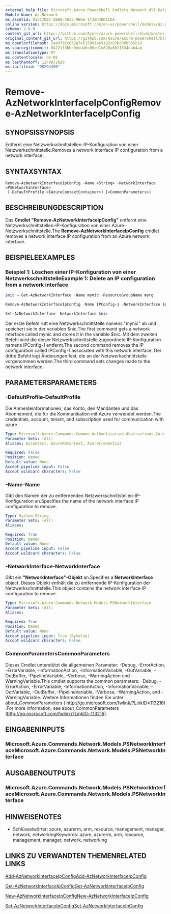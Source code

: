 ```yaml
---
external help file: Microsoft.Azure.PowerShell.Cmdlets.Network.dll-Help.xml
Module Name: Az.Network
ms.assetid: 015C7DB7-2B08-4033-9B6E-1738D4DDACDA
online version: https://docs.microsoft.com/en-us/powershell/module/az.network/remove-aznetworkinterfaceipconfig
schema: 2.0.0
content_git_url: https://github.com/Azure/azure-powershell/blob/master/src/Network/Network/help/Remove-AzNetworkInterfaceIpConfig.md
original_content_git_url: https://github.com/Azure/azure-powershell/blob/master/src/Network/Network/help/Remove-AzNetworkInterfaceIpConfig.md
ms.openlocfilehash: 2aa9792c632a7e615091a69182c87bc06b565c18
ms.sourcegitcommit: 04221336bc9eed46c05ed1e828a6811534d4b4ab
ms.translationtype: MT
ms.contentlocale: de-DE
ms.lasthandoff: 12/08/2020
ms.locfileid: "98294490"
---
```

# <span data-ttu-id="da2d6-101">Remove-AzNetworkInterfaceIpConfig</span><span class="sxs-lookup"><span data-stu-id="da2d6-101">Remove-AzNetworkInterfaceIpConfig</span></span>

## <span data-ttu-id="da2d6-102">SYNOPSIS</span><span class="sxs-lookup"><span data-stu-id="da2d6-102">SYNOPSIS</span></span>
<span data-ttu-id="da2d6-103">Entfernt eine Netzwerkschnittstellen-IP-Konfiguration von einer Netzwerkschnittstelle.</span><span class="sxs-lookup"><span data-stu-id="da2d6-103">Removes a network interface IP configuration from a network interface.</span></span>

## <span data-ttu-id="da2d6-104">SYNTAX</span><span class="sxs-lookup"><span data-stu-id="da2d6-104">SYNTAX</span></span>

```
Remove-AzNetworkInterfaceIpConfig -Name <String> -NetworkInterface <PSNetworkInterface>
 [-DefaultProfile <IAzureContextContainer>] [<CommonParameters>]
```

## <span data-ttu-id="da2d6-105">BESCHREIBUNG</span><span class="sxs-lookup"><span data-stu-id="da2d6-105">DESCRIPTION</span></span>
<span data-ttu-id="da2d6-106">Das **Cmdlet "Remove-AzNetworkInterfaceIpConfig"** entfernt eine Netzwerkschnittstellen-IP-Konfiguration von einer Azure-Netzwerkschnittstelle.</span><span class="sxs-lookup"><span data-stu-id="da2d6-106">The **Remove-AzNetworkInterfaceIpConfig** cmdlet removes a network interface IP configuration from an Azure network interface.</span></span>

## <span data-ttu-id="da2d6-107">BEISPIELE</span><span class="sxs-lookup"><span data-stu-id="da2d6-107">EXAMPLES</span></span>

### <span data-ttu-id="da2d6-108">Beispiel 1: Löschen einer IP-Konfiguration von einer Netzwerkschnittstelle</span><span class="sxs-lookup"><span data-stu-id="da2d6-108">Example 1: Delete an IP configuration from a network interface</span></span>
```powershell
$nic = Get-AzNetworkInterface -Name mynic -ResourceGroupName myrg

Remove-AzNetworkInterfaceIpConfig -Name IPConfig-1 -NetworkInterface $nic

Set-AzNetworkInterface -NetworkInterface $nic
```

<span data-ttu-id="da2d6-109">Der erste Befehl ruft eine Netzwerkschnittstelle namens "mynic" ab und speichert sie in der variablen $nic.</span><span class="sxs-lookup"><span data-stu-id="da2d6-109">The first command gets a network interface called mynic and stores it in the variable $nic.</span></span> <span data-ttu-id="da2d6-110">Mit dem zweiten Befehl wird die dieser Netzwerkschnittstelle zugeordnete IP-Konfiguration namens IPConfig-1 entfernt.</span><span class="sxs-lookup"><span data-stu-id="da2d6-110">The second command removes the IP configuration called IPConfig-1 associated with this network interface.</span></span> <span data-ttu-id="da2d6-111">Der dritte Befehl legt Änderungen fest, die an der Netzwerkschnittstelle vorgenommen werden.</span><span class="sxs-lookup"><span data-stu-id="da2d6-111">The third command sets changes made to the network interface.</span></span>

## <span data-ttu-id="da2d6-112">PARAMETERS</span><span class="sxs-lookup"><span data-stu-id="da2d6-112">PARAMETERS</span></span>

### <span data-ttu-id="da2d6-113">-DefaultProfile</span><span class="sxs-lookup"><span data-stu-id="da2d6-113">-DefaultProfile</span></span>
<span data-ttu-id="da2d6-114">Die Anmeldeinformationen, das Konto, den Mandanten und das Abonnement, die für die Kommunikation mit Azure verwendet werden.</span><span class="sxs-lookup"><span data-stu-id="da2d6-114">The credentials, account, tenant, and subscription used for communication with azure.</span></span>

```yaml
Type: Microsoft.Azure.Commands.Common.Authentication.Abstractions.Core.IAzureContextContainer
Parameter Sets: (All)
Aliases: AzContext, AzureRmContext, AzureCredential

Required: False
Position: Named
Default value: None
Accept pipeline input: False
Accept wildcard characters: False
```

### <span data-ttu-id="da2d6-115">-Name</span><span class="sxs-lookup"><span data-stu-id="da2d6-115">-Name</span></span>
<span data-ttu-id="da2d6-116">Gibt den Namen der zu entfernenden Netzwerkschnittstellen-IP-Konfiguration an.</span><span class="sxs-lookup"><span data-stu-id="da2d6-116">Specifies the name of the network interface IP configuration to remove.</span></span>

```yaml
Type: System.String
Parameter Sets: (All)
Aliases:

Required: True
Position: Named
Default value: None
Accept pipeline input: False
Accept wildcard characters: False
```

### <span data-ttu-id="da2d6-117">-NetworkInterface</span><span class="sxs-lookup"><span data-stu-id="da2d6-117">-NetworkInterface</span></span>
<span data-ttu-id="da2d6-118">Gibt ein **"NetworkInterface"-Objekt** an.</span><span class="sxs-lookup"><span data-stu-id="da2d6-118">Specifies a **NetworkInterface** object.</span></span>
<span data-ttu-id="da2d6-119">Dieses Objekt enthält die zu entfernende IP-Konfiguration der Netzwerkschnittstelle.</span><span class="sxs-lookup"><span data-stu-id="da2d6-119">This object contains the network interface IP configuration to remove.</span></span>

```yaml
Type: Microsoft.Azure.Commands.Network.Models.PSNetworkInterface
Parameter Sets: (All)
Aliases:

Required: True
Position: Named
Default value: None
Accept pipeline input: True (ByValue)
Accept wildcard characters: False
```

### <span data-ttu-id="da2d6-120">CommonParameters</span><span class="sxs-lookup"><span data-stu-id="da2d6-120">CommonParameters</span></span>
<span data-ttu-id="da2d6-121">Dieses Cmdlet unterstützt die allgemeinen Parameter: -Debug, -ErrorAction, -ErrorVariable, -InformationAction, -InformationVariable, -OutVariable, -OutBuffer, -PipelineVariable, -Verbose, -WarningAction und -WarningVariable.</span><span class="sxs-lookup"><span data-stu-id="da2d6-121">This cmdlet supports the common parameters: -Debug, -ErrorAction, -ErrorVariable, -InformationAction, -InformationVariable, -OutVariable, -OutBuffer, -PipelineVariable, -Verbose, -WarningAction, and -WarningVariable.</span></span> <span data-ttu-id="da2d6-122">Weitere Informationen finden Sie unter about_CommonParameters ( http://go.microsoft.com/fwlink/?LinkID=113216) .</span><span class="sxs-lookup"><span data-stu-id="da2d6-122">For more information, see about_CommonParameters (http://go.microsoft.com/fwlink/?LinkID=113216).</span></span>

## <span data-ttu-id="da2d6-123">EINGABEN</span><span class="sxs-lookup"><span data-stu-id="da2d6-123">INPUTS</span></span>

### <span data-ttu-id="da2d6-124">Microsoft.Azure.Commands.Network.Models.PSNetworkInterface</span><span class="sxs-lookup"><span data-stu-id="da2d6-124">Microsoft.Azure.Commands.Network.Models.PSNetworkInterface</span></span>

## <span data-ttu-id="da2d6-125">AUSGABEN</span><span class="sxs-lookup"><span data-stu-id="da2d6-125">OUTPUTS</span></span>

### <span data-ttu-id="da2d6-126">Microsoft.Azure.Commands.Network.Models.PSNetworkInterface</span><span class="sxs-lookup"><span data-stu-id="da2d6-126">Microsoft.Azure.Commands.Network.Models.PSNetworkInterface</span></span>

## <span data-ttu-id="da2d6-127">HINWEISE</span><span class="sxs-lookup"><span data-stu-id="da2d6-127">NOTES</span></span>
* <span data-ttu-id="da2d6-128">Schlüsselwörter: azure, azurerm, arm, resource, management, manager, network, networking</span><span class="sxs-lookup"><span data-stu-id="da2d6-128">Keywords: azure, azurerm, arm, resource, management, manager, network, networking</span></span>

## <span data-ttu-id="da2d6-129">LINKS ZU VERWANDTEN THEMEN</span><span class="sxs-lookup"><span data-stu-id="da2d6-129">RELATED LINKS</span></span>

[<span data-ttu-id="da2d6-130">Add-AzNetworkInterfaceIpConfig</span><span class="sxs-lookup"><span data-stu-id="da2d6-130">Add-AzNetworkInterfaceIpConfig</span></span>](./Add-AzNetworkInterfaceIpConfig.md)

[<span data-ttu-id="da2d6-131">Get-AzNetworkInterfaceIpConfig</span><span class="sxs-lookup"><span data-stu-id="da2d6-131">Get-AzNetworkInterfaceIpConfig</span></span>](./Get-AzNetworkInterfaceIpConfig.md)

[<span data-ttu-id="da2d6-132">New-AzNetworkInterfaceIpConfig</span><span class="sxs-lookup"><span data-stu-id="da2d6-132">New-AzNetworkInterfaceIpConfig</span></span>](./New-AzNetworkInterfaceIpConfig.md)

[<span data-ttu-id="da2d6-133">Set-AzNetworkInterfaceIpConfig</span><span class="sxs-lookup"><span data-stu-id="da2d6-133">Set-AzNetworkInterfaceIpConfig</span></span>](./Set-AzNetworkInterfaceIpConfig.md)


